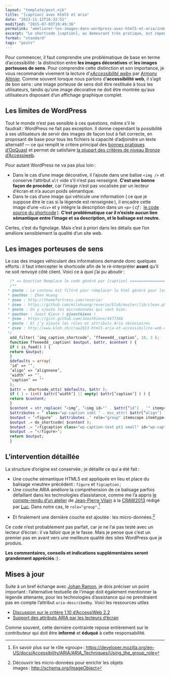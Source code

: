 ```yaml
---
layout: "template/post.njk"
title: "[caption] avec html5 et aria"
date: "2013-11-12T16:32:51"
modified: "2015-07-03T10:49:36"
permalink: "ameliorer-les-images-dans-wordpress-avec-html5-et-aria/index.html"
excerpt: "Le shortcode [caption], au demeurant très pratique, est cependant très limité :&nbsp;il se contente d’ajouter l’image et sa description ( un paragraphe ) dans une div. Correct pour l’affichage, mais très léger en terme de sémantique et d’accessibilité. Voyons comment améliorer ça !"
format: "standard"
tags: "posts"
---
```

Pour commencer, il faut comprendre une problématique de base en terme d’accessibilité&thinsp;:&nbsp;la distinction entre **les images décoratives** et **les images porteuses de sens**. Pour comprendre cette distinction et son importance, je vous recommande vivement la lecture d’[_«Accessibilité web»_](https://www.ffoodd.fr/lecture-accessibilite-web/ "Accessibilité web") par [Armony Altinier](http://www.armonyaltinier.fr/ "Le site d’Armony Altinier (nouvelle fenêtre)"). Comme souvent lorsque nous parlons d’**accessibilité web**, il s’agit de bon sens&thinsp;:&nbsp;une image porteuse de sens doit être restituée à tous les utilisateurs, tandis qu’une image décorative ne doit être montrée qu’aux utilisateurs disposant d’un affichage graphique complet.

## Les limites de WordPress

Tout le monde n’est pas sensible à ces questions, même s’il le faudrait&thinsp;:&nbsp;WordPress ne fait pas exception. Il donne cependant la possibilité à ses utilisateurs de servir des images de façon tout à fait correcte, en proposant de base pour tous les fichiers la capacité d’adjoindre un texte alternatif — ce qui remplit le critère principal des [bonnes pratiques d’OpQuast](http://checklists.opquast.com/fr/ "Les checklists OpQuast (nouvelle fenêtre)") et permet de satisfaire [la plupart des critères de niveau Bronze d’Accessiweb](http://www.accessiweb.org/index.php/accessiweb_2.2_liste_generale.html#images "La thématique image sur Accessiweb (nouvelle fenêtre)").

Pour autant WordPress ne va pas plus loin&thinsp;:

* Dans le cas d’une image décorative, il l’ajoute dans une balise `<img />` et conserve l’attribut `alt` vide s’il n’est pas renseigné. **C’est une bonne façon de procéder**, car l’image n’est pas vocalisée par un lecteur d’écran et n’a aucun poids sémantique.
* Dans le cas d’une image qui véhicule une information (&thinsp;ce que je suppose être le cas si la légende est renseignée&thinsp;), il encadre cette image d’une `<div>` et y intègre la description dans un `<p>` (&thinsp;_cf&thinsp;:_&nbsp; [le code source du shortcode](http://core.trac.wordpress.org/browser/tags/3.7.1/src/wp-includes/media.php#L614 "Le code source du shortcode (nouvelle fenêtre)")&thinsp;). **C’est problématique car il n’existe aucun lien sémantique entre l’image et sa description, et le balisage est neutre.**

Certes, c’est du fignolage. Mais c’est à priori dans les détails que l’on améliore sensiblement la qualité d’un site web.

## Les images porteuses de sens

Le cas des images véhiculant des informations demande donc quelques efforts&thinsp;:&nbsp;il faut intercepter le shortcode afin de le ré-interpréter **avant** qu’il ne soit renvoyé côté client. Voici ce à quoi j’ai pu aboutir&thinsp;:&nbsp;

```php
  /* == @section Remplace le code généré par [caption] ==================== */
  /**
 * @note : Le contenu est filtré pour remplacer le html généré pour les caption par du html5 sémantique. Astuce trouvée sur Reverie.
 * @author : Zhen Huang
 * @see : http://themefortress.com/reverie/
 * @see : https://github.com/milohuang/reverie/blob/master/lib/clean.php#LC151
 * @note : On y ajoute les microdonnées qui vont bien.
 * @author : Joost Kiens ( @joostkiens )
 * @see : https://gist.github.com/JoostKiens/4477366
 * @note : Et j’y ajoute les roles et attributs Aria nécessaires
 * @see : http://www.kloh.ch/craw2013-html5-aria-et-accessibilite-web-479
 */
  add_filter( ’img_caption_shortcode’, ’ffeeeedd__caption’, 10, 3 );
  function ffeeeedd__caption( $output, $attr, $content ) {
  if ( is_feed() ) {
  return $output;
  }
  $defaults = array(
  ’id’ => ’’,
  ’align’ => ’alignnone’,
  ’width’ => ’’,
  ’caption’ => ’’
  );
  $attr = shortcode_atts( $defaults, $attr );
  if ( 1 > (int) $attr[’width’] || empty( $attr[’caption’] ) ) {
  return $content;
  }
  $content = str_replace( ’<img’, ’<img id="’ . $attr[’id’] . ’" itemprop="contentURL" aria-describedby="wp-caption--’ . $attr[’id’] . ’"’, $content );
  $attributes = ’ class="wp-caption inbl ’ . esc_attr( $attr[’align’] ) . ’"’;
  $output = ’<figure’ . $attributes .’ role="group" itemscope itemtype="http://schema.org/ImageObject">’;
  $output .= do_shortcode( $content );
  $output .= ’<figcaption class="wp-caption-text pt1 small" id="wp-caption--’ . $attr[’id’] . ’" itemprop="description">’ . $attr[’caption’] . ’</figcaption>’;
  $output .= ’</figure>’;
  return $output;
  }
```

## L’intervention détaillée

La structure d’origine est conservée&thinsp;;&nbsp;je détaille ce qui a été fait&thinsp;:

* Une couche sémantique HTML5 est appliquée en lieu et place du balisage «neutre» précédent&thinsp;:&nbsp;`figure` et `figcaption`&thinsp;;
* Une couche ARIA améliore la compréhension de ce balisage parfois défaillant dans les technologies d’assistance, comme me l’a appris [le compte-rendu d’un atelier](http://www.kloh.ch/craw2013-html5-aria-et-accessibilite-web-479 "Compte-rendu de l’atelier de J.P. Villain par Luc (nouvelle fenêtre)") de [Jean-Pierre Vilain](https://twitter.com/villainjp "Profil Twitter de Jean-Pierre Villain (nouvelle fenêtre)") à la [CRAW2013](http://www.telono.com/fr/agence/conference-romande-accessibilite-web-2013/ "Conférence Romande sur l’Accessibilité Web 2013 (nouvelle fenêtre)") rédigé par [Luc](https://twitter.com/klohFR "Profil Twitter de Luc Poupard (nouvelle fenêtre)"). Dans notre cas, le `role="group"`.[^1]

[^1]: En savoir plus sur le rôle «group»&thinsp;:&nbsp;https://developer.mozilla.org/en-US/docs/Accessibility/ARIA/ARIA_Techniques/Using_the_group_role


* Et finalement une dernière couche est ajoutée&thinsp;:&nbsp;les micro-données.[^3]

[^3]: Découvrir les micro-données pour enrichir les objets images&thinsp;:&nbsp;http://schema.org/ImageObject



Ce code n’est probablement pas parfait, car je ne l’ai pas testé avec un lecteur d’écran&thinsp;:&nbsp;il va falloir que je le fasse. Mais je pense que c’est un premier pas en avant vers une meilleure qualité des sites WordPress que je produis.

**Les commentaires, conseils et indications supplémentaires seront grandement appréciés** :)&thinsp;.

## Mises à jour

Suite à un bref échange avec [Johan Ramon](https://twitter.com/johan_ramon "Johan Ramon sur Twitter (nouvelle fenêtre)"), je dois préciser un point important&thinsp;:&nbsp;l’alternative textuelle de l’image doit également mentionner la légende attenante, pour les technologies d’assistance qui ne prendraient pas en compte l’attribut `aria-describedby`. Voici les ressources utiles&thinsp;

* [Discussion sur le critère 1.10 d’AccessiWeb 2.2](http://www.accessiweb.org/forumhtml5/viewtopic.php?id=39#p810 "Discussion sur le forum d’AccessiWeb (nouvelle fenêtre)")
* [Support des attributs ARIA par les lecteurs d’écran](http://blog.atalan.fr/support-des-attributs-aria-par-les-lecteurs-decran/ "Article sur le blog de la société Atalan (nouvelle fenêtre)")

Comme souvent, cette dernière contrainte repose entièrement sur le contributeur qui doit être **informé** et **éduqué** à cette responsabilité.